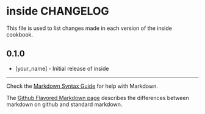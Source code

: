 inside CHANGELOG
================

This file is used to list changes made in each version of the inside cookbook.

0.1.0
-----
- [your_name] - Initial release of inside

- - -
Check the [Markdown Syntax Guide](http://daringfireball.net/projects/markdown/syntax) for help with Markdown.

The [Github Flavored Markdown page](http://github.github.com/github-flavored-markdown/) describes the differences between markdown on github and standard markdown.
